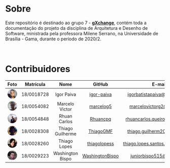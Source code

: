 # Sobre

Este repositório é destinado ao grupo 7 - [**gXchange**](https://github.com/UnBArqDsw2020-2/2020.2_G7_gXchange_DOCS), contém toda a documentação do projeto da disciplina de Arquitetura e Desenho de Software, ministrada pela professora Milene Serrano, na Universidade de Brasília - Gama, durante o período de 2020/2.

<br />

# Contribuidores

|Foto | Matrícula | Nome | GitHub | E-mail|
|:--:|:--:|:--:|:--:|:--:|
| ![Igor](assets/integrantes/Igor.png) | 18/0018728 | Igor Paiva | [igor-paiva](https://github.com/igor-paiva) |igorbatistapaiva@outlook.com|
| ![Marcelo](assets/integrantes/Marcelo.png) | 18/0054082| Marcelo Victor| [marcelog5](https://github.com/marcelog5)| marcelovictorg2@gmail.com
| ![Rhuan](assets/integrantes/Rhuan.png) | 18/0054848 | Rhuan Carlos | [Rhuancpq](https://github.com/Rhuancpq)| rhuancarlos.queiroz@gmail.com
| ![Thiago G](assets/integrantes/Thiago_G.png) | 18/0028308 | Thiago Guilherme | [ThiagoGMF](https://github.com/ThiagoGMF) | thiago.guilherm20@gmail.com
| ![Thiago L](assets/integrantes/Thiago_L.png) | 18/0028260| Thiago Lopes | [thiagolopess](https://github.com/ThiagoGMF)| thiago.lopes.santos.tls@gmail.com
| ![Washington](assets/integrantes/Washington.png) | 18/0029223 | Washington Bispo | [WashingtonBispo](https://github.com/WashingtonBispo) | juniorbispo515@gmail.com
